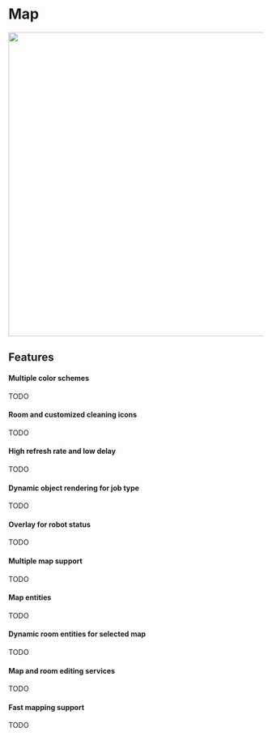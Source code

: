 # Map

<img src="https://raw.githubusercontent.com/Tasshack/dreame-vacuum/master/docs/media/live_map.jpg" width="600px">

## Features

#### Multiple color schemes

TODO

#### Room and customized cleaning icons

TODO

#### High refresh rate and low delay

TODO

#### Dynamic object rendering for job type

TODO

#### Overlay for robot status

TODO

#### Multiple map support

TODO

#### Map entities

TODO

#### Dynamic room entities for selected map

TODO

#### Map and room editing services

TODO

#### Fast mapping support

TODO